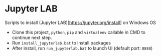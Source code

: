 # Jupyter LAB

Scripts to install (Jupyter LAB)[https://jupyter.org/install] on Windows OS

* Clone this project, `python`, `pip` and `virtualenv` callable in CMD to continue next step.
* Run `install_jupyterlab.bat` to install packages
* After install, run `run_jupyterlab.bat` to launch UI (default port: `8888`)